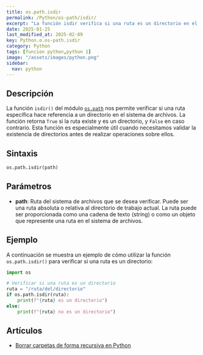 ```yaml
---
title: os.path.isdir
permalink: /Python/os-path/isdir/
excerpt: "La función isdir verifica si una ruta es un directorio en el sistema de archivos."
date: 2025-01-25
last_modified_at: 2025-02-09
key: Python.o.os-path.isdir
category: Python
tags: [funcion python,python 1]
image: "/assets/images/python.png"
sidebar:
  nav: python
---
```


## Descripción


La función `isdir()` del módulo [`os.path`](https://www.w3api.com/python/os-path/) nos permite verificar si una ruta específica hace referencia a un directorio en el sistema de archivos. La función retorna `True` si la ruta existe y es un directorio, y `False` en caso contrario. Esta función es especialmente útil cuando necesitamos validar la existencia de directorios antes de realizar operaciones sobre ellos.


## Sintaxis


```python
os.path.isdir(path)
```


## Parámetros

- **path**: Ruta del sistema de archivos que se desea verificar. Puede ser una ruta absoluta o relativa al directorio de trabajo actual. La ruta puede ser proporcionada como una cadena de texto (string) o como un objeto que represente una ruta en el sistema de archivos.

## Ejemplo


A continuación se muestra un ejemplo de cómo utilizar la función `os.path.isdir()` para verificar si una ruta es un directorio:


```python
import os

# Verificar si una ruta es un directorio
ruta = "/ruta/del/directorio"
if os.path.isdir(ruta):
    print(f"{ruta} es un directorio")
else:
    print(f"{ruta} no es un directorio")
```


## Artículos

- [Borrar carpetas de forma recursiva en Python](https://lineadecodigo.com/python/borrar-carpetas-de-forma-recursiva-en-python/)

